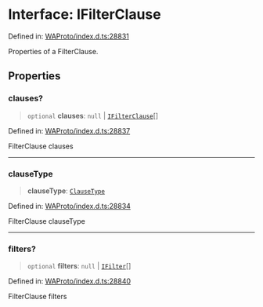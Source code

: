 # Interface: IFilterClause

Defined in: [WAProto/index.d.ts:28831](https://github.com/Fokusdotid/Baileys/blob/982cc5b3c62bfc7b56d2f8f8427b6c1a2dda856f/WAProto/index.d.ts#L28831)

Properties of a FilterClause.

## Properties

### clauses?

> `optional` **clauses**: `null` \| [`IFilterClause`](IFilterClause.md)[]

Defined in: [WAProto/index.d.ts:28837](https://github.com/Fokusdotid/Baileys/blob/982cc5b3c62bfc7b56d2f8f8427b6c1a2dda856f/WAProto/index.d.ts#L28837)

FilterClause clauses

***

### clauseType

> **clauseType**: [`ClauseType`](../enumerations/ClauseType.md)

Defined in: [WAProto/index.d.ts:28834](https://github.com/Fokusdotid/Baileys/blob/982cc5b3c62bfc7b56d2f8f8427b6c1a2dda856f/WAProto/index.d.ts#L28834)

FilterClause clauseType

***

### filters?

> `optional` **filters**: `null` \| [`IFilter`](IFilter.md)[]

Defined in: [WAProto/index.d.ts:28840](https://github.com/Fokusdotid/Baileys/blob/982cc5b3c62bfc7b56d2f8f8427b6c1a2dda856f/WAProto/index.d.ts#L28840)

FilterClause filters
